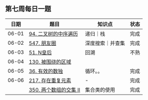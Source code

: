 ## 第七周每日一题

| 日期  | 题目                                                         | 知识点           | 状态 |
| ----- | ------------------------------------------------------------ | ---------------- | ---- |
| 06-01 | [94. 二叉树的中序遍历](https://leetcode-cn.com/problems/binary-tree-inorder-traversal/) | 递归｜栈         | 完成 |
| 06-02 | [547. 朋友圈](https://leetcode-cn.com/problems/friend-circles/) | 深度搜索｜并查集 | 完成 |
| 06-03 | [51. N皇后](https://leetcode-cn.com/problems/n-queens/)      | 回溯             | 不熟 |
| 06-04 | [130. 被围绕的区域](https://leetcode-cn.com/problems/surrounded-regions/) |                  |      |
| 06-05 | [36. 有效的数独](https://leetcode-cn.com/problems/valid-sudoku/) | 循环。。         | 完成 |
| 06-06 | [217. 存在重复元素](https://leetcode-cn.com/problems/contains-duplicate/) | -                | 完成 |
|       | [350. 两个数组的交集 II](https://leetcode-cn.com/problems/intersection-of-two-arrays-ii/) | 集合类的使用     | 完成 |

